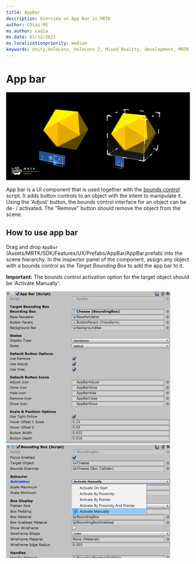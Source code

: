 ```yaml
---
title: AppBar
description: Overview on App Bar in MRTK
author: CDiaz-MS
ms.author: cadia
ms.date: 01/12/2021
ms.localizationpriority: medium
keywords: Unity,HoloLens, HoloLens 2, Mixed Reality, development, MRTK, App bar,
---
```


# App bar

![App bar](../images/app-bar/MRTK_AppBar_Main.png)

App bar is a UI component that is used together with the [bounds control](BoundsControl.md) script. It adds button controls to an object with the intent to manipulate it. Using the 'Adjust' button, the bounds control interface for an object can be de- / activated. The "Remove" button should remove the object from the scene.

## How to use app bar

Drag and drop `AppBar` (Assets/MRTK/SDK/Features/UX/Prefabs/AppBar/AppBar.prefab) into the scene hierarchy. In the inspector panel of the component, assign any object with a bounds control as the *Target Bounding Box* to add the app bar to it.

**Important:** The bounds control activation option for the target object should be 'Activate Manually'.

<img src="../images/app-bar/MRTK_AppBar_Setup1.png" width="450" alt="Setup 1">

<img src="../images/app-bar/MRTK_AppBar_Setup2.png" width="450" alt="Setup 2">
